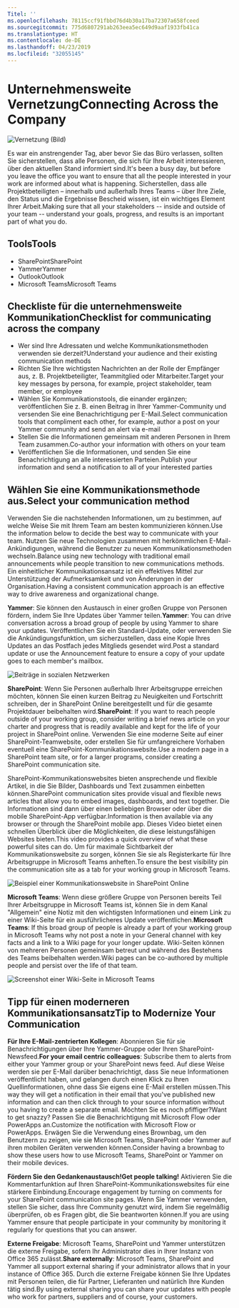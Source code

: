 ```yaml
---
Titel: ''
ms.openlocfilehash: 78115ccf91fbbd76d4b30a17ba72307a658fceed
ms.sourcegitcommit: 775d6807291ab263eea5ec649d9aaf1933fb41ca
ms.translationtype: HT
ms.contentlocale: de-DE
ms.lasthandoff: 04/23/2019
ms.locfileid: "32055145"
---
```

# <a name="connecting-across-the-company"></a><span data-ttu-id="a5971-102">Unternehmensweite Vernetzung</span><span class="sxs-lookup"><span data-stu-id="a5971-102">Connecting Across the Company</span></span>

![Vernetzung (Bild)](media/ditl_crosscompany.png)

<span data-ttu-id="a5971-104">Es war ein anstrengender Tag, aber bevor Sie das Büro verlassen, sollten Sie sicherstellen, dass alle Personen, die sich für Ihre Arbeit interessieren, über den aktuellen Stand informiert sind.</span><span class="sxs-lookup"><span data-stu-id="a5971-104">It's been a busy day, but before you leave the office you want to ensure that all the people interested in your work are informed about what is happening.</span></span> <span data-ttu-id="a5971-105">Sicherstellen, dass alle Projektbeteiligten – innerhalb und außerhalb Ihres Teams – über Ihre Ziele, den Status und die Ergebnisse Bescheid wissen, ist ein wichtiges Element Ihrer Arbeit.</span><span class="sxs-lookup"><span data-stu-id="a5971-105">Making sure that all your stakeholders -- inside and outside of your team -- understand your goals, progress, and results is an important part of what you do.</span></span>  

## <a name="tools"></a><span data-ttu-id="a5971-106">Tools</span><span class="sxs-lookup"><span data-stu-id="a5971-106">Tools</span></span>
- <span data-ttu-id="a5971-107">SharePoint</span><span class="sxs-lookup"><span data-stu-id="a5971-107">SharePoint</span></span>
- <span data-ttu-id="a5971-108">Yammer</span><span class="sxs-lookup"><span data-stu-id="a5971-108">Yammer</span></span>
- <span data-ttu-id="a5971-109">Outlook</span><span class="sxs-lookup"><span data-stu-id="a5971-109">Outlook</span></span>
- <span data-ttu-id="a5971-110">Microsoft Teams</span><span class="sxs-lookup"><span data-stu-id="a5971-110">Microsoft Teams</span></span> 

## <a name="checklist-for-communicating-across-the-company"></a><span data-ttu-id="a5971-111">Checkliste für die unternehmensweite Kommunikation</span><span class="sxs-lookup"><span data-stu-id="a5971-111">Checklist for communicating across the company</span></span>
- <span data-ttu-id="a5971-112">Wer sind Ihre Adressaten und welche Kommunikationsmethoden verwenden sie derzeit?</span><span class="sxs-lookup"><span data-stu-id="a5971-112">Understand your audience and their existing communication methods</span></span>
- <span data-ttu-id="a5971-113">Richten Sie Ihre wichtigsten Nachrichten an der Rolle der Empfänger aus, z. B. Projektbeteiligter, Teammitglied oder Mitarbeiter.</span><span class="sxs-lookup"><span data-stu-id="a5971-113">Target your key messages by persona, for example, project stakeholder, team member, or employee</span></span>
- <span data-ttu-id="a5971-114">Wählen Sie Kommunikationstools, die einander ergänzen; veröffentlichen Sie z. B. einen Beitrag in Ihrer Yammer-Community und versenden Sie eine Benachrichtigung per E-Mail.</span><span class="sxs-lookup"><span data-stu-id="a5971-114">Select communication tools that compliment each other, for example, author a post on your Yammer community and send an alert via e-mail</span></span> 
- <span data-ttu-id="a5971-115">Stellen Sie die Informationen gemeinsam mit anderen Personen in Ihrem Team zusammen.</span><span class="sxs-lookup"><span data-stu-id="a5971-115">Co-author your information with others on your team</span></span>
- <span data-ttu-id="a5971-116">Veröffentlichen Sie die Informationen, und senden Sie eine Benachrichtigung an alle interessierten Parteien.</span><span class="sxs-lookup"><span data-stu-id="a5971-116">Publish your information and send a notification to all of your interested parties</span></span> 
 
## <a name="select-your-communication-method"></a><span data-ttu-id="a5971-117">Wählen Sie eine Kommunikationsmethode aus.</span><span class="sxs-lookup"><span data-stu-id="a5971-117">Select your communication method</span></span>
<span data-ttu-id="a5971-118">Verwenden Sie die nachstehenden Informationen, um zu bestimmen, auf welche Weise Sie mit Ihrem Team am besten kommunizieren können.</span><span class="sxs-lookup"><span data-stu-id="a5971-118">Use the information below to decide the best way to communicate with your team.</span></span> <span data-ttu-id="a5971-119">Nutzen Sie neue Technologien zusammen mit herkömmlichen E-Mail-Ankündigungen, während die Benutzer zu neuen Kommunikationsmethoden wechseln.</span><span class="sxs-lookup"><span data-stu-id="a5971-119">Balance using new technology with traditional email announcements while people transition to new communications methods.</span></span> <span data-ttu-id="a5971-120">Ein einheitlicher Kommunikationsansatz ist ein effektives Mittel zur Unterstützung der Aufmerksamkeit und von Änderungen in der Organisation.</span><span class="sxs-lookup"><span data-stu-id="a5971-120">Having a consistent communication approach is an effective way to drive awareness and organizational change.</span></span> 

<span data-ttu-id="a5971-121">**Yammer**: Sie können den Austausch in einer großen Gruppe von Personen fördern, indem Sie Ihre Updates über Yammer teilen.</span><span class="sxs-lookup"><span data-stu-id="a5971-121">**Yammer**: You can drive conversation across a broad group of people by using Yammer to share your updates.</span></span> <span data-ttu-id="a5971-122">Veröffentlichen Sie ein Standard-Update, oder verwenden Sie die Ankündigungsfunktion, um sicherzustellen, dass eine Kopie Ihres Updates an das Postfach jedes Mitglieds gesendet wird.</span><span class="sxs-lookup"><span data-stu-id="a5971-122">Post a standard update or use the Announcement feature to ensure a copy of your update goes to each member's mailbox.</span></span> 

![Beiträge in sozialen Netzwerken](media/ditl_IT-Service-News.png)

<span data-ttu-id="a5971-124">**SharePoint**: Wenn Sie Personen außerhalb Ihrer Arbeitsgruppe erreichen möchten, können Sie einen kurzen Beitrag zu Neuigkeiten und Fortschritt schreiben, der in SharePoint Online bereitgestellt und für die gesamte Projektdauer beibehalten wird.</span><span class="sxs-lookup"><span data-stu-id="a5971-124">**SharePoint**: If you want to reach people outside of your  working group, consider writing a brief news article on your charter and progress that is readily available and kept for the life of your project in SharePoint online.</span></span> <span data-ttu-id="a5971-125">Verwenden Sie eine moderne Seite auf einer SharePoint-Teamwebsite, oder erstellen Sie für umfangreichere Vorhaben eventuell eine SharePoint-Kommunikationswebsite.</span><span class="sxs-lookup"><span data-stu-id="a5971-125">Use a modern page in a SharePoint team site, or for a larger programs, consider creating a SharePoint communication site.</span></span> 

<span data-ttu-id="a5971-126">SharePoint-Kommunikationswebsites bieten ansprechende und flexible Artikel, in die Sie Bilder, Dashboards und Text zusammen einbetten können.</span><span class="sxs-lookup"><span data-stu-id="a5971-126">SharePoint communication sites provide visual and flexible news articles that allow you to embed images, dashboards, and text together.</span></span> <span data-ttu-id="a5971-127">Die Informationen sind dann über einen beliebigen Browser oder über die mobile SharePoint-App verfügbar.</span><span class="sxs-lookup"><span data-stu-id="a5971-127">Information is then available via any browser or through the SharePoint mobile app.</span></span> <span data-ttu-id="a5971-128">Dieses Video bietet einen schnellen Überblick über die Möglichkeiten, die diese leistungsfähigen Websites bieten.</span><span class="sxs-lookup"><span data-stu-id="a5971-128">This video provides a quick overview of what these powerful sites can do.</span></span> <span data-ttu-id="a5971-129">Um für maximale Sichtbarkeit der Kommunikationswebsite zu sorgen, können Sie sie als Registerkarte für Ihre Arbeitsgruppe in Microsoft Teams anheften.</span><span class="sxs-lookup"><span data-stu-id="a5971-129">To ensure the best visibility pin the communication site as a tab for your working group in Microsoft Teams.</span></span>

![Beispiel einer Kommunikationswebsite in SharePoint Online](media/ditl_Comm-Site.png)

<span data-ttu-id="a5971-131">**Microsoft Teams**: Wenn diese größere Gruppe von Personen bereits Teil Ihrer Arbeitsgruppe in Microsoft Teams ist, können Sie in dem Kanal "Allgemein" eine Notiz mit den wichtigsten Informationen und einem Link zu einer Wiki-Seite für ein ausführlicheres Update veröffentlichen.</span><span class="sxs-lookup"><span data-stu-id="a5971-131">**Microsoft Teams**:  If this broad group of people is already a part of your working group in Microsoft Teams why not post a note in your General channel with key facts and a link to a Wiki page for your longer update.</span></span>  <span data-ttu-id="a5971-132">Wiki-Seiten können von mehreren Personen gemeinsam betreut und während des Bestehens des Teams beibehalten werden.</span><span class="sxs-lookup"><span data-stu-id="a5971-132">Wiki pages can be co-authored by multiple people and persist over the life of that team.</span></span> 

![Screenshot einer Wiki-Seite in Microsoft Teams](media/ditl_Teams-Wiki.png)

## <a name="tip-to-modernize-your-communication"></a><span data-ttu-id="a5971-134">Tipp für einen moderneren Kommunikationsansatz</span><span class="sxs-lookup"><span data-stu-id="a5971-134">Tip to Modernize Your Communication</span></span>

<span data-ttu-id="a5971-135">**Für Ihre E-Mail-zentrierten Kollegen**: Abonnieren Sie für sie Benachrichtigungen über Ihre Yammer-Gruppe oder Ihren SharePoint-Newsfeed.</span><span class="sxs-lookup"><span data-stu-id="a5971-135">**For your email centric colleagues**: Subscribe them to alerts from either your Yammer group or your SharePoint news feed.</span></span>  <span data-ttu-id="a5971-136">Auf diese Weise werden sie per E-Mail darüber benachrichtigt, dass Sie neue Informationen veröffentlicht haben, und gelangen durch einen Klick zu Ihren Quellinformationen, ohne dass Sie eigens eine E-Mail erstellen müssen.</span><span class="sxs-lookup"><span data-stu-id="a5971-136">This way they will get a notification in their email that you've published new information and can then click through to your source information without you having to create a separate email.</span></span>  <span data-ttu-id="a5971-137">Möchten Sie es noch pfiffiger?</span><span class="sxs-lookup"><span data-stu-id="a5971-137">Want to get snazzy?</span></span>  <span data-ttu-id="a5971-138">Passen Sie die Benachrichtigung mit Microsoft Flow oder PowerApps an.</span><span class="sxs-lookup"><span data-stu-id="a5971-138">Customize the notification with Microsoft Flow or PowerApps.</span></span> <span data-ttu-id="a5971-139">Erwägen Sie die Verwendung eines Brownbag, um den Benutzern zu zeigen, wie sie Microsoft Teams, SharePoint oder Yammer auf ihren mobilen Geräten verwenden können.</span><span class="sxs-lookup"><span data-stu-id="a5971-139">Consider having a brownbag to show these users how to use Microsoft Teams, SharePoint or Yammer on their mobile devices.</span></span> 

<span data-ttu-id="a5971-140">**Fördern Sie den Gedankenaustausch!**</span><span class="sxs-lookup"><span data-stu-id="a5971-140">**Get people talking!**</span></span> <span data-ttu-id="a5971-141">Aktivieren Sie die Kommentarfunktion auf Ihren SharePoint-Kommunikationswebsites für eine stärkere Einbindung.</span><span class="sxs-lookup"><span data-stu-id="a5971-141">Encourage engagement by turning on comments for your SharePoint communication site pages.</span></span>  <span data-ttu-id="a5971-142">Wenn Sie Yammer verwenden, stellen Sie sicher, dass Ihre Community genutzt wird, indem Sie regelmäßig überprüfen, ob es Fragen gibt, die Sie beantworten können.</span><span class="sxs-lookup"><span data-stu-id="a5971-142">If you are using Yammer ensure that people participate in your community by monitoring it regularly for questions that you can answer.</span></span> 

<span data-ttu-id="a5971-143">**Externe Freigabe**: Microsoft Teams, SharePoint und Yammer unterstützen die externe Freigabe, sofern Ihr Administrator dies in Ihrer Instanz von Office 365 zulässt.</span><span class="sxs-lookup"><span data-stu-id="a5971-143">**Share externally**:  Microsoft Teams, SharePoint and Yammer all support external sharing if your administrator allows that in your instance of Office 365.</span></span>  <span data-ttu-id="a5971-144">Durch die externe Freigabe können Sie Ihre Updates mit Personen teilen, die für Partner, Lieferanten und natürlich Ihre Kunden tätig sind.</span><span class="sxs-lookup"><span data-stu-id="a5971-144">By using external sharing you can share your updates with people who work for partners, suppliers and of course, your customers.</span></span>